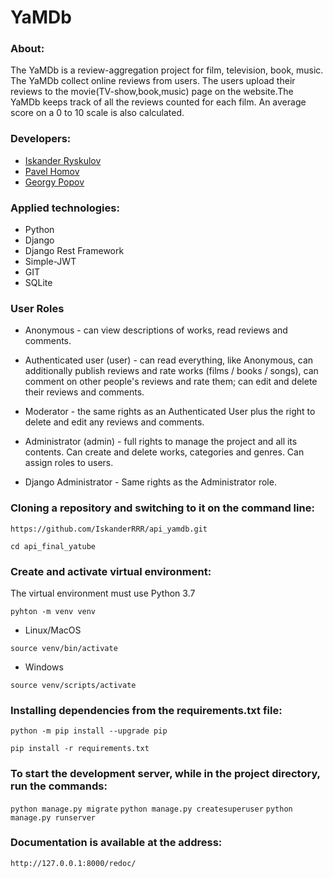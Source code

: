 # YaMDb

### About:
The YaMDb is a review-aggregation project for film, television, book, music. The YaMDb collect online reviews from users. The users upload their reviews to the movie(TV-show,book,music) page on the website.The YaMDb keeps track of all the reviews counted for each film. An average score on a 0 to 10 scale is also calculated.
### Developers:
- [Iskander Ryskulov](https://github.com/IskanderRRR)
- [Pavel Homov](https://github.com/PavelHomov)
- [Georgy Popov](https://github.com/Georrgeee)

### Applied technologies:
- Python
- Django
- Django Rest Framework
- Simple-JWT
- GIT
- SQLite

### User Roles
- Anonymous - can view descriptions of works, read reviews and comments.

- Authenticated user (user) - can read everything, like Anonymous, can additionally publish reviews and rate works (films / books / songs), can comment on other people's reviews and rate them; can edit and delete their reviews and comments.

- Moderator - the same rights as an Authenticated User plus the right to delete and edit any reviews and comments.

- Administrator (admin) - full rights to manage the project and all its contents. Can create and delete works, categories and genres. Can assign roles to users.

- Django Administrator - Same rights as the Administrator role.

### Cloning a repository and switching to it on the command line:
`https://github.com/IskanderRRR/api_yamdb.git`

`cd api_final_yatube`

### Create and activate virtual environment:
The virtual environment must use Python 3.7

`pyhton -m venv venv`

- Linux/MacOS

`source venv/bin/activate`

- Windows

`source venv/scripts/activate`

### Installing dependencies from the requirements.txt file:
`python -m pip install --upgrade pip`

`pip install -r requirements.txt`

### To start the development server, while in the project directory, run the commands:
`python manage.py migrate`
`python manage.py createsuperuser`
`python manage.py runserver`

### Documentation is available at the address:
`http://127.0.0.1:8000/redoc/`